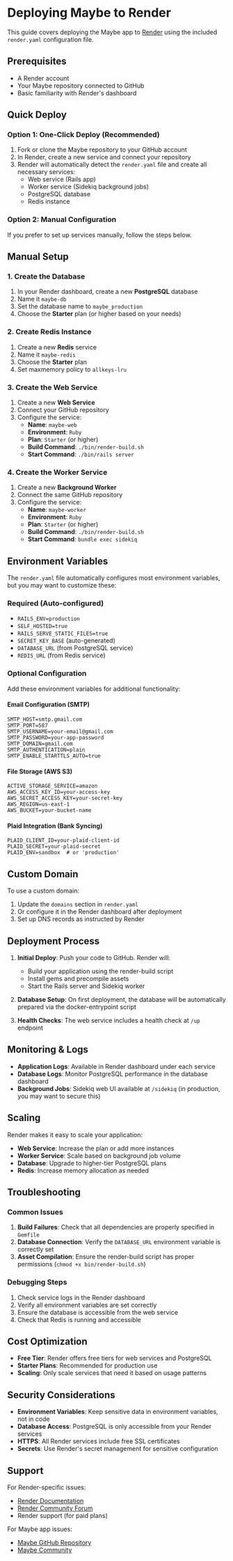 # Deploying Maybe to Render

This guide covers deploying the Maybe app to [Render](https://render.com) using the included `render.yaml` configuration file.

## Prerequisites

- A Render account
- Your Maybe repository connected to GitHub
- Basic familiarity with Render's dashboard

## Quick Deploy

### Option 1: One-Click Deploy (Recommended)
1. Fork or clone the Maybe repository to your GitHub account
2. In Render, create a new service and connect your repository
3. Render will automatically detect the `render.yaml` file and create all necessary services:
   - Web service (Rails app)
   - Worker service (Sidekiq background jobs)
   - PostgreSQL database
   - Redis instance

### Option 2: Manual Configuration
If you prefer to set up services manually, follow the steps below.

## Manual Setup

### 1. Create the Database
1. In your Render dashboard, create a new **PostgreSQL** database
2. Name it `maybe-db`
3. Set the database name to `maybe_production`
4. Choose the **Starter** plan (or higher based on your needs)

### 2. Create Redis Instance
1. Create a new **Redis** service
2. Name it `maybe-redis`
3. Choose the **Starter** plan
4. Set maxmemory policy to `allkeys-lru`

### 3. Create the Web Service
1. Create a new **Web Service**
2. Connect your GitHub repository
3. Configure the service:
   - **Name**: `maybe-web`
   - **Environment**: `Ruby`
   - **Plan**: `Starter` (or higher)
   - **Build Command**: `./bin/render-build.sh`
   - **Start Command**: `./bin/rails server`

### 4. Create the Worker Service
1. Create a new **Background Worker**
2. Connect the same GitHub repository
3. Configure the service:
   - **Name**: `maybe-worker`
   - **Environment**: `Ruby`
   - **Plan**: `Starter` (or higher)
   - **Build Command**: `./bin/render-build.sh`
   - **Start Command**: `bundle exec sidekiq`

## Environment Variables

The `render.yaml` file automatically configures most environment variables, but you may want to customize these:

### Required (Auto-configured)
- `RAILS_ENV=production`
- `SELF_HOSTED=true`
- `RAILS_SERVE_STATIC_FILES=true`
- `SECRET_KEY_BASE` (auto-generated)
- `DATABASE_URL` (from PostgreSQL service)
- `REDIS_URL` (from Redis service)

### Optional Configuration
Add these environment variables for additional functionality:

#### Email Configuration (SMTP)
```
SMTP_HOST=smtp.gmail.com
SMTP_PORT=587
SMTP_USERNAME=your-email@gmail.com
SMTP_PASSWORD=your-app-password
SMTP_DOMAIN=gmail.com
SMTP_AUTHENTICATION=plain
SMTP_ENABLE_STARTTLS_AUTO=true
```

#### File Storage (AWS S3)
```
ACTIVE_STORAGE_SERVICE=amazon
AWS_ACCESS_KEY_ID=your-access-key
AWS_SECRET_ACCESS_KEY=your-secret-key
AWS_REGION=us-east-1
AWS_BUCKET=your-bucket-name
```

#### Plaid Integration (Bank Syncing)
```
PLAID_CLIENT_ID=your-plaid-client-id
PLAID_SECRET=your-plaid-secret
PLAID_ENV=sandbox  # or 'production'
```

## Custom Domain

To use a custom domain:
1. Update the `domains` section in `render.yaml`
2. Or configure it in the Render dashboard after deployment
3. Set up DNS records as instructed by Render

## Deployment Process

1. **Initial Deploy**: Push your code to GitHub. Render will:
   - Build your application using the render-build script
   - Install gems and precompile assets
   - Start the Rails server and Sidekiq worker

2. **Database Setup**: On first deployment, the database will be automatically prepared via the docker-entrypoint script

3. **Health Checks**: The web service includes a health check at `/up` endpoint

## Monitoring & Logs

- **Application Logs**: Available in Render dashboard under each service
- **Database Logs**: Monitor PostgreSQL performance in the database dashboard
- **Background Jobs**: Sidekiq web UI available at `/sidekiq` (in production, you may want to secure this)

## Scaling

Render makes it easy to scale your application:

- **Web Service**: Increase the plan or add more instances
- **Worker Service**: Scale based on background job volume
- **Database**: Upgrade to higher-tier PostgreSQL plans
- **Redis**: Increase memory allocation as needed

## Troubleshooting

### Common Issues

1. **Build Failures**: Check that all dependencies are properly specified in `Gemfile`
2. **Database Connection**: Verify the `DATABASE_URL` environment variable is correctly set
3. **Asset Compilation**: Ensure the render-build script has proper permissions (`chmod +x bin/render-build.sh`)

### Debugging Steps

1. Check service logs in the Render dashboard
2. Verify all environment variables are set correctly
3. Ensure the database is accessible from the web service
4. Check that Redis is running and accessible

## Cost Optimization

- **Free Tier**: Render offers free tiers for web services and PostgreSQL
- **Starter Plans**: Recommended for production use
- **Scaling**: Only scale services that need it based on usage patterns

## Security Considerations

- **Environment Variables**: Keep sensitive data in environment variables, not in code
- **Database Access**: PostgreSQL is only accessible from your Render services
- **HTTPS**: All Render services include free SSL certificates
- **Secrets**: Use Render's secret management for sensitive configuration

## Support

For Render-specific issues:
- [Render Documentation](https://render.com/docs)
- [Render Community Forum](https://community.render.com)
- Render support (for paid plans)

For Maybe app issues:
- [Maybe GitHub Repository](https://github.com/maybe-finance/maybe)
- [Maybe Community](https://github.com/maybe-finance/maybe/discussions)